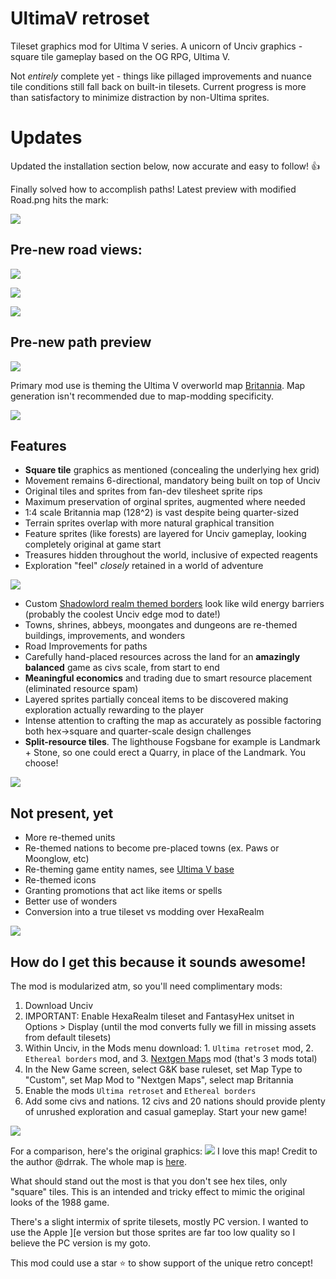 # UltimaV retroset

Tileset graphics mod for Ultima V series. A unicorn of Unciv graphics - square tile gameplay based on the OG RPG, Ultima V.

Not _entirely_ complete yet - things like pillaged improvements and nuance tile conditions still fall back on built-in tilesets. Current progress is more than satisfactory to minimize distraction by non-Ultima sprites.

# Updates

Updated the installation section below, now accurate and easy to follow! 👍

Finally solved how to accomplish paths! Latest preview with modified Road.png hits the mark:

![](preview.png)

## Pre-new road views:

![](https://raw.githubusercontent.com/hackedpassword/Unciv-Assets/refs/heads/main/Images/Ultima%20V/new%20paths.png)

![](https://raw.githubusercontent.com/hackedpassword/Unciv-Assets/refs/heads/main/Images/Ultima%20V/new%20paths2.png)

![](https://raw.githubusercontent.com/hackedpassword/Unciv-Assets/refs/heads/main/Images/Ultima%20V/new%20paths3.png)

## Pre-new path preview

![](preview.png)

Primary mod use is theming the Ultima V overworld map [Britannia](https://github.com/hackedpassword/Nextgen-Maps#britannia-overworld). Map generation isn't recommended due to map-modding specificity.

![](https://raw.githubusercontent.com/hackedpassword/Unciv-Assets/refs/heads/main/Images/Ultima%20V/Award%20winning%20screenshot.png)

## Features

- **Square tile** graphics as mentioned (concealing the underlying hex grid)
- Movement remains 6-directional, mandatory being built on top of Unciv
- Original tiles and sprites from fan-dev tilesheet sprite rips
- Maximum preservation of orginal sprites, augmented where needed
- 1:4 scale Britannia map (128^2) is vast despite being quarter-sized
- Terrain sprites overlap with more natural graphical transition
- Feature sprites (like forests) are layered for Unciv gameplay, looking completely original at game start
- Treasures hidden throughout the world, inclusive of expected reagents
- Exploration "feel" *closely* retained in a world of adventure

![](https://raw.githubusercontent.com/hackedpassword/Unciv-Assets/refs/heads/main/Images/Ultima%20V/adventure01.png)
  
- Custom [Shadowlord realm themed borders](https://github.com/hackedpassword/Ethereal-borders) look like wild energy barriers (probably the coolest Unciv edge mod to date!)
- Towns, shrines, abbeys, moongates and dungeons are re-themed buildings, improvements, and wonders
- Road Improvements for paths
- Carefully hand-placed resources across the land for an **amazingly balanced** game as civs scale, from start to end
- **Meaningful economics** and trading due to smart resource placement (eliminated resource spam)
- Layered sprites partially conceal items to be discovered making exploration actually rewarding to the player
- Intense attention to crafting the map as accurately as possible factoring both hex->square and quarter-scale design challenges
- **Split-resource tiles**. The lighthouse Fogsbane for example is Landmark + Stone, so one could erect a Quarry, in place of the Landmark. You choose!

![](https://raw.githubusercontent.com/hackedpassword/Unciv-Assets/main/Images/Ethereal%20borders/Screenie1.png)

## Not present, yet
- More re-themed units
- Re-themed nations to become pre-placed towns (ex. Paws or Moonglow, etc)
- Re-theming game entity names, see [Ultima V base](https://github.com/hackedpassword/UltimaV-base/blob/main/jsons/translations/English.properties)
- Re-themed icons
- Granting promotions that act like items or spells
- Better use of wonders
- Conversion into a true tileset vs modding over HexaRealm

![](https://raw.githubusercontent.com/hackedpassword/Unciv-Assets/refs/heads/main/Images/Ultima%20V/u5map01.png)

## How do I get this because it sounds awesome!

The mod is modularized atm, so you'll need complimentary mods:

1. Download Unciv
2. IMPORTANT: Enable HexaRealm tileset and FantasyHex unitset in Options > Display (until the mod converts fully we fill in missing assets from default tilesets)
3. Within Unciv, in the Mods menu download: 1. `Ultima retroset` mod, 2. `Ethereal borders` mod, and 3. [Nextgen Maps](https://github.com/hackedpassword/Nextgen-Maps) mod (that's 3 mods total)
4. In the New Game screen, select G&K base ruleset, set Map Type to "Custom", set Map Mod to "Nextgen Maps", select map Britannia
5. Enable the mods `Ultima retroset` and `Ethereal borders`
6. Add some civs and nations. 12 civs and 20 nations should provide plenty of unrushed exploration and casual gameplay. Start your new game!

![](https://raw.githubusercontent.com/hackedpassword/Unciv-Assets/refs/heads/main/Images/Ultima%20V/adventure02a.png)

For a comparison, here's the original graphics:
![](https://github.com/hackedpassword/Unciv-Assets/blob/main/Images/Ultima%20V/original_map-at-cove.png)
I love this map! Credit to the author @drrak. The whole map is [here](https://drrak.github.io/ultima5/).

What should stand out the most is that you don't see hex tiles, only "square" tiles. This is an intended and tricky effect to mimic the original looks of the 1988 game.

There's a slight intermix of sprite tilesets, mostly PC version. I wanted to use the Apple ][e version but those sprites are far too low quality so I believe the PC version is my goto.

This mod could use a star :star: to show support of the unique retro concept!
